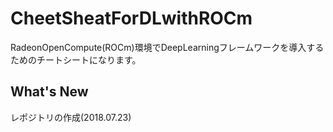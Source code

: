 # CheetSheatForDLwithROCm

RadeonOpenCompute(ROCm)環境でDeepLearningフレームワークを導入するためのチートシートになります。

## What's New

レポジトリの作成(2018.07.23)

